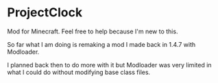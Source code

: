 # ProjectClock
Mod for Minecraft. Feel free to help because I'm new to this.

So far what I am doing is remaking a mod I made back in 1.4.7 with Modloader.

I planned back then to do more with it but Modloader was very limited in what I could do without modifying base class files.

